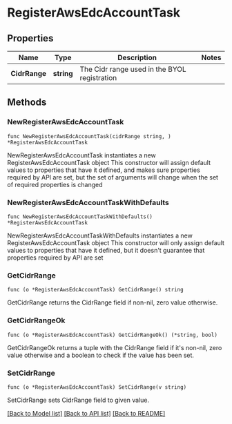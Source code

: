 # RegisterAwsEdcAccountTask

## Properties

Name | Type | Description | Notes
------------ | ------------- | ------------- | -------------
**CidrRange** | **string** | The Cidr range used in the BYOL registration | 

## Methods

### NewRegisterAwsEdcAccountTask

`func NewRegisterAwsEdcAccountTask(cidrRange string, ) *RegisterAwsEdcAccountTask`

NewRegisterAwsEdcAccountTask instantiates a new RegisterAwsEdcAccountTask object
This constructor will assign default values to properties that have it defined,
and makes sure properties required by API are set, but the set of arguments
will change when the set of required properties is changed

### NewRegisterAwsEdcAccountTaskWithDefaults

`func NewRegisterAwsEdcAccountTaskWithDefaults() *RegisterAwsEdcAccountTask`

NewRegisterAwsEdcAccountTaskWithDefaults instantiates a new RegisterAwsEdcAccountTask object
This constructor will only assign default values to properties that have it defined,
but it doesn't guarantee that properties required by API are set

### GetCidrRange

`func (o *RegisterAwsEdcAccountTask) GetCidrRange() string`

GetCidrRange returns the CidrRange field if non-nil, zero value otherwise.

### GetCidrRangeOk

`func (o *RegisterAwsEdcAccountTask) GetCidrRangeOk() (*string, bool)`

GetCidrRangeOk returns a tuple with the CidrRange field if it's non-nil, zero value otherwise
and a boolean to check if the value has been set.

### SetCidrRange

`func (o *RegisterAwsEdcAccountTask) SetCidrRange(v string)`

SetCidrRange sets CidrRange field to given value.



[[Back to Model list]](../README.md#documentation-for-models) [[Back to API list]](../README.md#documentation-for-api-endpoints) [[Back to README]](../README.md)


